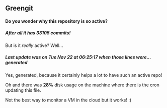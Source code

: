 ## Greengit

#### Do you wonder why this repository is so active?

##### After all it has 33105 commits!

But is it *really* active? Well...

##### Last update was on Tue Nov 22 at 06:25:17 when those lines were... generated

Yes, generated, because it certainly helps a lot to have such an active repo!

Oh and there was **28%** disk usage on the machine
where there is the cron updating this file.

Not the best way to monitor a VM in the cloud but it works! :)
